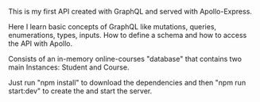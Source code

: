This is my first API created with GraphQL and served with Apollo-Express.

Here I learn basic concepts of GraphQL like mutations, queries, enumerations, types, inputs. How to define a schema and how to access the API with Apollo.

Consists of an in-memory online-courses "database" that contains two main Instances: Student and Course.

Just run "npm install" to download the dependencies and then "npm run start:dev" to create the and start the server.

